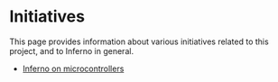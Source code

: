 # Initiatives

This page provides information about various initiatives related to this
project, and to Inferno in general.

* [Inferno on microcontrollers]( Initiatives/inferno-on-microcontrollers.md )